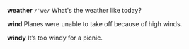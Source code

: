 **weather** 
`/ˈwe/`
What's the weather like today?

**wind** 
Planes were unable to take off because of high winds.

**windy** 
It’s too windy for a picnic.